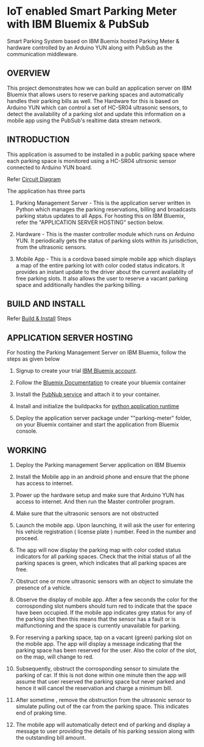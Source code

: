 # IoT enabled Smart Parking Meter with IBM Bluemix & PubSub

Smart Parking System based on IBM Buemix hosted Parking Meter & hardware controlled by an Arduino YUN along with PubSub as the communication middleware.

## OVERVIEW

This project demonstrates how we can build an application server on IBM Bluemix that allows users to reserve parking spaces and automatically handles their parking bills as well. The Hardware for this is based on Arduino YUN which can control a set of HC-SR04 ultrasonic sensors, to detect the availability of a parking slot and update this information on a mobile app using the PubSub's realtime data stream network.  

## INTRODUCTION

This application is assumed to be installed in a public parking space where each parking space is monitored using a HC-SR04 ultrsonic sensor connected to Arduino YUN board.

Refer [Circuit Diagram](schematic.png)

The application has three parts

1) Parking Management Server - This is the application server written in Python which manages the parking reservations, billing and broadcasts parking status updates to all Apps. For hosting this on IBM Bluemix, refer the "APPLICATION SERVER HOSTING" section below.

2) Hardware - This is the master controller module which runs on Arduino YUN. It periodically gets the status of parking slots within its jurisdiction, from the ultrasonic sensors.

3) Mobile App - This is a cordova based simple mobile app which displays a map of the entire parking lot with color coded status indicators. It provides an instant update to the driver about the current availablity of free parking slots. It also allows the user to reserve a vacant parking space and additionally handles the parking billing. 

## BUILD AND INSTALL

Refer [Build & Install](BUILD.md) Steps

## APPLICATION SERVER HOSTING

For hosting the Parking Management Server on IBM Bluemix, follow the steps as given below


1. Signup to create your trial [IBM Bluemix account](https://developer.ibm.com/bluemix/#gettingstarted).
 
3. Follow the [Bluemix Documentation](https://www.ng.bluemix.net/docs/) to create your bluemix container 

4. Install the [PubNub service](https://www.pubnub.com/blog/2015-09-09-getting-started-pubnub-ibm-bluemix/) and attach it to your container.
 
5. Install and initialize the buildpacks for [python application runtime](https://www.ng.bluemix.net/docs/starters/python/index.html) 

6. Deploy the application server package under ""parking-meter" folder, on your Bluemix container and start the application from Bluemix console.



## WORKING

1) Deploy the Parking management Server application on IBM Bluemix

2) Install the Mobile app in an android phone and ensure that the phone has access to internet.

3) Power up the hardware setup and make sure that Arduino YUN has access to internet. And then run the Master controller program.

4) Make sure that the ultrasonic sensors are not obstructed 

5) Launch the mobile app. Upon launching, it will ask the user for entering his vehicle registration ( license plate ) number. Feed in the number and proceed. 

6) The app will now display the parking map with color coded status indicators for all parking spaces. Check that the initial status of all the parking spaces is green, which indicates that all parking spaces are free.

7) Obstruct one or more ultrasonic sensors with an object to simulate the presence of a vehicle. 

8) Observe the display of mobile app. After a few seconds the color for the corrosponding slot numbers should turn red to indicate that the space have been occupied. If the mobile app indicates grey status for any of the parking slot then this means that the sensor has a fault or is malfunctioning and the space is currently unavailable for parking. 

9) For reserving a parking space, tap on a vacant (green) parking slot on the mobile app. The app will display a message indicating that the parking space has been reserved for the user. Also the color of the slot, on the map, will change to red.

10) Subsequently, obstruct the corrosponding sensor to simulate the parking of car. If this is not done within one minute then the app will assume that user reserved the parking space but never parked and hence it will cancel the reservation and charge a minimum bill. 

11) After sometime , remove the obstruction from the ultrasonic sensor to simulate pulling out of the car from the parking space. This indicates end of praking time.

12) The mobile app will automatically detect end of parking and display a message to user providing the details of his parking session along with the outstanding bill amount.



